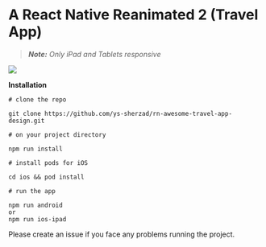 # A React Native Reanimated 2 (Travel App)
>*<b>Note:</b> Only iPad and Tablets responsive*

![](awesome-travel-app.gif)

**Installation**

```
# clone the repo

git clone https://github.com/ys-sherzad/rn-awesome-travel-app-design.git
```

```
# on your project directory

npm run install
```

```
# install pods for iOS

cd ios && pod install
```

```
# run the app

npm run android
or 
npm run ios-ipad
```

Please create an issue if you face any problems running the project.